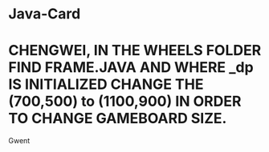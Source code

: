 # Java-Card
# CHENGWEI, IN THE WHEELS FOLDER FIND FRAME.JAVA AND WHERE _dp IS INITIALIZED CHANGE THE (700,500) to (1100,900) IN ORDER TO CHANGE GAMEBOARD SIZE. 
Gwent
